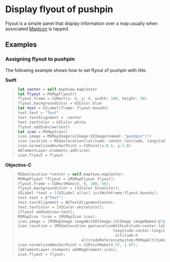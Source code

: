 
# Display flyout of pushpin

Flyout is a simple panel that display information over a map usually when associated [MapIcon](../map-control-api/MapIcon-class.md) is tapped.

## Examples

### Assigning flyout to pushpin

The following example shows how to set flyout of pushpin with title.

**Swift**

> ```swift
> let center = self.mapView.mapCenter
> let flyout = MSMapFlyout()
> flyout.frame = CGRect(x: 0, y: 0, width: 100, height: 50)
> flyout.backgroundColor = UIColor.blue
> let text = UILabel(frame: flyout.bounds)
> text.text = "Test"
> text.textAlignment = .center
> text.textColor = UIColor.white
> flyout.addSubview(text)
> let icon = MSMapIcon()
> icon.image = MSMapImage(uiImage:UIImage(named: "pushpin")!)
> icon.location = MSGeolocation(latitude: center.latitude, longitude: center.longitude, altitude: 0, altitudeReferenceSystem: .surface)
> icon.normalizedAnchorPoint = CGPoint(x:0.5, y:1.0)
> mElementLayer.elements.add(icon)
> icon.flyout = flyout
> ```

**Objective-C**

> ```objectivec
> MSGeolocation *center = self.mapView.mapCenter;
> MSMapFlyout *flyout = [MSMapFlyout flyout];
> flyout.frame = CGRectMake(0, 0, 100, 50);
> flyout.backgroundColor = [UIColor blueColor];
> UILabel *text = [[UILabel alloc] initWithFrame:flyout.bounds];
> text.text = @"Test";
> text.textAlignment = NSTextAlignmentCenter;
> text.textColor = [UIColor whiteColor];
> [flyout addSubview:text];
> MSMapIcon *icon = [MSMapIcon icon];
> icon.image = [MSMapImage imageWithUIImage:[UIImage imageNamed:@"pushpin"]];
> icon.location = [MSGeolocation geolocationWithLatitude:center.latitude
>                                           longitude:center.longitude
>                                            altitude:0
>                             altitudeReferenceSystem:MSMapAltitudeReferenceSystemSurface];
> icon.normalizedAnchorPoint = CGPointMake(0.5f, 1.0f);
> [mElementLayer.elements addMapElement:icon];
> icon.flyout = flyout;
> ```
